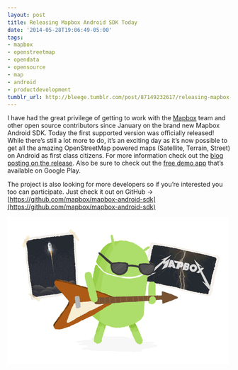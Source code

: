 ```yaml
---
layout: post
title: Releasing Mapbox Android SDK Today
date: '2014-05-28T19:06:49-05:00'
tags:
- mapbox
- openstreetmap
- opendata
- opensource
- map
- android
- productdevelopment
tumblr_url: http://bleege.tumblr.com/post/87149232617/releasing-mapbox-android-sdk-today
---
```

<!--excerpt.start-->
I have had the great privilege of getting to work with the [Mapbox](https://www.mapbox.com/) team and other open source contributors since January on the brand new Mapbox Android SDK.  Today the first supported version was officially released!  While there’s still a lot more to do, it’s an exciting day as it’s now possible to get all the amazing OpenStreetMap powered maps (Satellite, Terrain, Street) on Android as first class citizens.  For more information check out the [blog posting on the release](https://www.mapbox.com/blog/android-sdk/).  Also be sure to check out the [free demo app](https://play.google.com/store/apps/details?id=com.mapbox.mapboxandroiddemo) that’s available on Google Play.
<!--excerpt.end-->

The project is also looking for more developers so if you’re interested you too can participate.  Just check it out on GitHub -> [https://github.com/mapbox/mapbox-android-sdk](https://github.com/mapbox/mapbox-android-sdk)

![](/tumblr_files/tumblr_inline_n6b6vijc9H1r9my52.gif)